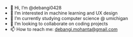 - 👋 Hi, I’m @debangi0428
- 👀 I’m interested in machine learning and UX design
- 🌱 I’m currently studying computer science @ umichigan
- 💞️ I’m looking to collaborate on coding projects
- 📫 How to reach me: debangi.mohanta@gmail.com

<!---
debangi0428/debangi0428 is a ✨ special ✨ repository because its `README.md` (this file) appears on your GitHub profile.
You can click the Preview link to take a look at your changes.
--->
